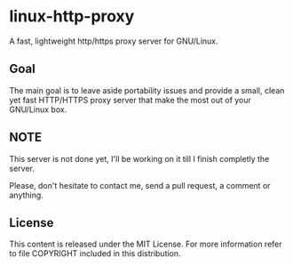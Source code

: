 linux-http-proxy
================
A fast, lightweight http/https proxy server for GNU/Linux.

Goal
----
The main goal is to leave aside portability issues and provide a small, clean
yet fast HTTP/HTTPS proxy server that make the most out of your GNU/Linux box.

NOTE
---
This server is not done yet, I'll be working on it till I finish completly
the server.

Please, don't hesitate to contact me, send a pull request, a comment or
anything.

License
-------
This content is released under the MIT License. For more information
refer to file COPYRIGHT included in this distribution.
